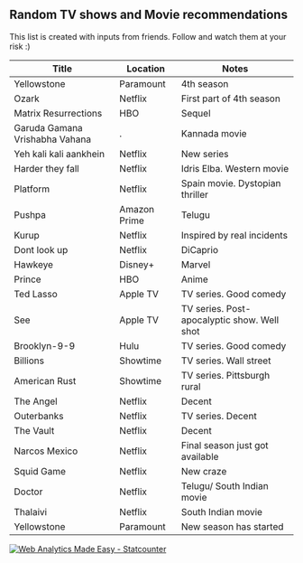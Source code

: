 ## Random TV shows and Movie recommendations

This list is created with inputs from friends. Follow and watch them at your risk :) 


| Title  | Location | Notes | 
| ------------- | ------------- | ----------- | 
| Yellowstone  | Paramount  | 4th season | 
| Ozark  | Netflix  | First part of 4th season | 
| Matrix Resurrections  | HBO  | Sequel| 
| Garuda Gamana Vrishabha Vahana |.| Kannada movie | 
| Yeh kali kali aankhein  | Netflix  | New series | 
| Harder they fall  | Netflix  | Idris Elba. Western movie | 
| Platform  | Netflix  | Spain movie. Dystopian thriller | 
| Pushpa  | Amazon Prime  | Telugu | 
| Kurup  | Netflix  | Inspired by real incidents | 
| Dont look up  | Netflix  | DiCaprio | 
| Hawkeye  | Disney+ | Marvel | 
| Prince  | HBO | Anime | 
| Ted Lasso  | Apple TV  | TV series. Good comedy | 
| See  |  Apple TV  | TV series. Post-apocalyptic show. Well shot | 
| Brooklyn-9-9  | Hulu  | TV series. Good comedy | 
| Billions  | Showtime  | TV series. Wall street | 
| American Rust  | Showtime  | TV series. Pittsburgh rural | 
| The Angel  | Netflix  | Decent | 
| Outerbanks  | Netflix  | TV series. Decent | 
| The Vault  | Netflix  | Decent | 
| Narcos Mexico | Netflix  | Final season just got available | 
| Squid Game  | Netflix  | New craze | 
| Doctor  | Netflix  | Telugu/ South Indian movie | 
| Thalaivi | Netflix  | South Indian movie | 
| Yellowstone  | Paramount  | New season has started | 











<script async src="https://www.googletagmanager.com/gtag/js?id=G-6G5BGHNBP2"></script>
<script>
  window.dataLayer = window.dataLayer || [];
  function gtag(){dataLayer.push(arguments);}
  gtag('js', new Date());

  gtag('config', 'G-6G5BGHNBP2');
</script>

<!-- Default Statcounter code for
https://praphul.github.io/tv/ https://praphul.github.io/tv/
-->
<script type="text/javascript">
var sc_project=12701884; 
var sc_invisible=1; 
var sc_security="1e9e1169"; 
</script>
<script type="text/javascript"
src="https://www.statcounter.com/counter/counter.js"
async></script>
<noscript><div class="statcounter"><a title="Web Analytics
Made Easy - Statcounter" href="https://statcounter.com/"
target="_blank"><img class="statcounter"
src="https://c.statcounter.com/12701884/0/1e9e1169/1/"
alt="Web Analytics Made Easy - Statcounter"
referrerPolicy="no-referrer-when-downgrade"></a></div></noscript>
<!-- End of Statcounter Code -->


 
